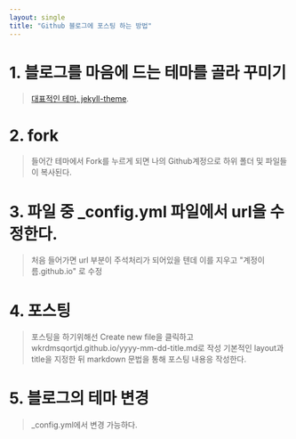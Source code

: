 ```yaml
---
layout: single
title: "Github 블로그에 포스팅 하는 방법"
---
```


# 1. 블로그를 마음에 드는 테마를 골라 꾸미기
> [대표적인 테마, jekyll-theme](https://github.com/topics/jekyll-theme).

# 2. fork
> 들어간 테마에서 Fork를 누르게 되면 나의 Github계정으로 하위 폴더 및 파일들이 복사된다.

# 3. 파일 중 _config.yml 파일에서 url을 수정한다.
> 처음 들어가면 url 부분이 주석처리가 되어있을 텐데 이를 지우고 "계정이름.github.io" 로 수정

# 4. 포스팅
> 포스팅을 하기위해선 Create new file을 클릭하고 wkrdmsqortjd.github.io/yyyy-mm-dd-title.md로 작성
  > 기본적인 layout과 title을 지정한 뒤 markdown 문법을 통해 포스팅 내용응 작성한다.

# 5. 블로그의 테마 변경
> _config.yml에서 변경 가능하다.
